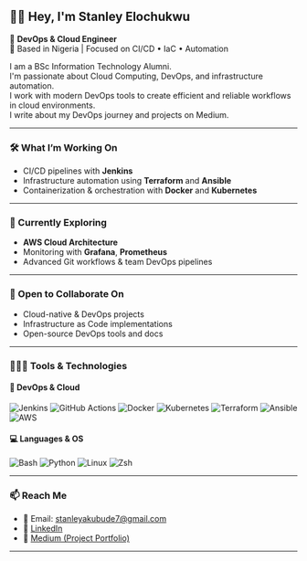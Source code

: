 ## 👋🏽 Hey, I'm Stanley Elochukwu

🚀 **DevOps & Cloud Engineer**  
📍 Based in Nigeria | Focused on CI/CD • IaC • Automation

I am a BSc Information Technology Alumni.  
I'm passionate about Cloud Computing, DevOps, and infrastructure automation.  
I work with modern DevOps tools to create efficient and reliable workflows in cloud environments.  
I write about my DevOps journey and projects on Medium.

---

### 🛠️ What I’m Working On
- CI/CD pipelines with **Jenkins**
- Infrastructure automation using **Terraform** and **Ansible**
- Containerization & orchestration with **Docker** and **Kubernetes**

---

### 🌱 Currently Exploring
- **AWS Cloud Architecture**
- Monitoring with **Grafana**, **Prometheus**
- Advanced Git workflows & team DevOps pipelines

---

### 🤝 Open to Collaborate On
- Cloud-native & DevOps projects
- Infrastructure as Code implementations
- Open-source DevOps tools and docs

---

### 👨🏾‍💻 Tools & Technologies

#### 🚀 DevOps & Cloud
![Jenkins](https://img.shields.io/badge/-Jenkins-D24939?style=flat&logo=jenkins&logoColor=white)
![GitHub Actions](https://img.shields.io/badge/-GitHub%20Actions-2088FF?style=flat&logo=github-actions&logoColor=white)
![Docker](https://img.shields.io/badge/-Docker-2496ED?style=flat&logo=docker&logoColor=white)
![Kubernetes](https://img.shields.io/badge/-Kubernetes-326CE5?style=flat&logo=kubernetes&logoColor=white)
![Terraform](https://img.shields.io/badge/-Terraform-623CE4?style=flat&logo=terraform&logoColor=white)
![Ansible](https://img.shields.io/badge/-Ansible-EE0000?style=flat&logo=ansible&logoColor=white)
![AWS](https://img.shields.io/badge/-AWS-232F3E?style=flat&logo=amazon-aws&logoColor=white)

#### 💻 Languages & OS
![Bash](https://img.shields.io/badge/-Bash-121011?style=flat&logo=gnu-bash&logoColor=white)
![Python](https://img.shields.io/badge/-Python-3776AB?style=flat&logo=python&logoColor=white)
![Linux](https://img.shields.io/badge/-Linux-FCC624?style=flat&logo=linux&logoColor=black)
![Zsh](https://img.shields.io/badge/-Zsh-89e051?style=flat&logo=gnu-bash&logoColor=white)

---

### 📫 Reach Me  
- 📧 Email: [stanleyakubude7@gmail.com](mailto:stanleyakubude7@gmail.com)  
- 🔗 [LinkedIn](https://www.linkedin.com/in/stanleyakubude/)  
- 📝 [Medium (Project Portfolio)](https://medium.com/@stanleyakubude7)

---

